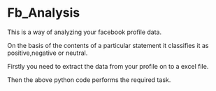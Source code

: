 # Fb_Analysis

This is a way of analyzing your facebook profile data.

On the basis of the contents of a particular statement it classifies it as positive,negative or neutral.

Firstly you need to extract the data from your profile on to a excel file.

Then the above python code performs the required task.
